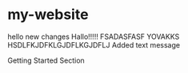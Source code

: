 # my-website


hello
new changes
Hallo!!!!!
FSADASFASF
YOVAKKS
HSDLFKJDFKLGJDFLKGJDFLJ
Added text message

Getting Started Section
